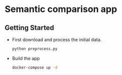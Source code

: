 # Semantic comparison app

## Getting Started
* First download and process the initial data.
  ```bash
  python preprocess.py
  ```
* Build the app
  ```bash
  docker-compose up -d
  ```
